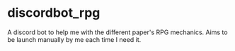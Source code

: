 # discordbot_rpg
A discord bot to help me with the different paper's RPG mechanics.
Aims to be launch manually by me each time I need it.
